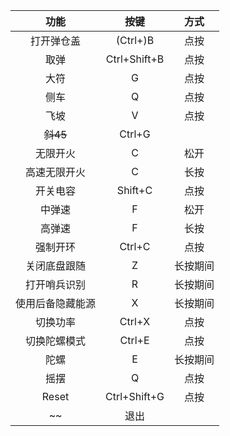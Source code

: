 |功能|按键|方式|
|:--:|:--:|:--:|
|打开弹仓盖|(Ctrl+)B|点按|
|取弹|Ctrl+Shift+B|点按|
|大符|G|点按|
|侧车|Q|点按|
|飞坡|V|点按|
|~~斜45~~|Ctrl+G|
|无限开火|C|松开|
|高速无限开火|C|长按|
|开关电容|Shift+C|点按|
|中弹速|F|松开|
|高弹速|F|长按|
|强制开环|Ctrl+C|点按|
|关闭底盘跟随|Z|长按期间|
|打开哨兵识别|R|长按期间|
|使用后备隐藏能源|X|长按期间|
|切换功率|Ctrl+X|点按|
|切换陀螺模式|Ctrl+E|点按|
|陀螺|E|长按期间|
|摇摆|Q|点按|
|Reset|Ctrl+Shift+G|点按|
~~|退出|  |点按|~~
